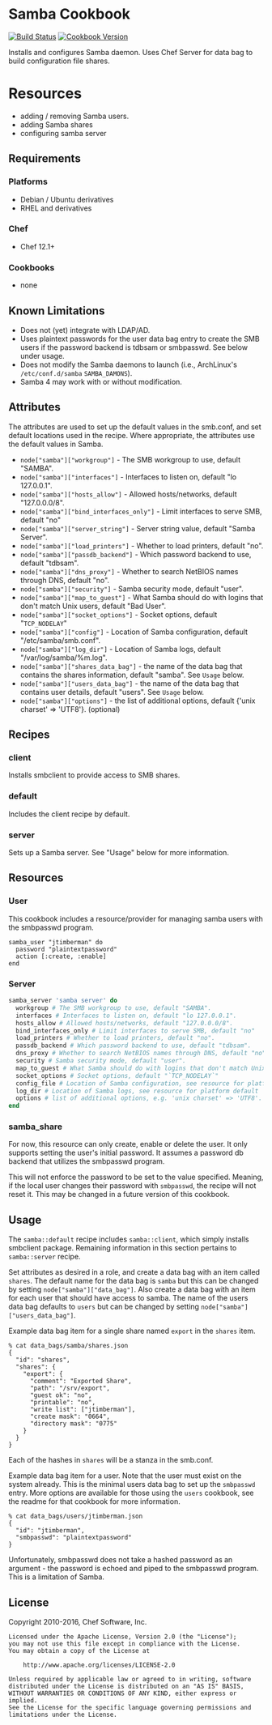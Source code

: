 # Samba Cookbook

[![Build Status](https://travis-ci.org/sous-chefs/samba.svg?branch=master)](https://travis-ci.org/sous-chefs/samba) [![Cookbook Version](https://img.shields.io/cookbook/v/samba.svg)](https://supermarket.chef.io/cookbooks/samba)

Installs and configures Samba daemon. Uses Chef Server for data bag to build configuration file shares.

# Resources

- adding / removing Samba users.
- adding Samba shares
- configuring samba server

## Requirements

### Platforms

- Debian / Ubuntu derivatives
- RHEL and derivatives

### Chef

- Chef 12.1+

### Cookbooks

- none

## Known Limitations

- Does not (yet) integrate with LDAP/AD.
- Uses plaintext passwords for the user data bag entry to create the SMB users if the password backend is tdbsam or smbpasswd. See below under usage.
- Does not modify the Samba daemons to launch (i.e., ArchLinux's `/etc/conf.d/samba` `SAMBA_DAMONS`).
- Samba 4 may work with or without modification.

## Attributes

The attributes are used to set up the default values in the smb.conf, and set default locations used in the recipe. Where appropriate, the attributes use the default values in Samba.

- `node["samba"]["workgroup"]` - The SMB workgroup to use, default "SAMBA".
- `node["samba"]["interfaces"]` - Interfaces to listen on, default "lo 127.0.0.1".
- `node["samba"]["hosts_allow"]` - Allowed hosts/networks, default "127.0.0.0/8".
- `node["samba"]["bind_interfaces_only"]` - Limit interfaces to serve SMB, default "no"
- `node["samba"]["server_string"]` - Server string value, default "Samba Server".
- `node["samba"]["load_printers"]` - Whether to load printers, default "no".
- `node["samba"]["passdb_backend"]` - Which password backend to use, default "tdbsam".
- `node["samba"]["dns_proxy"]` - Whether to search NetBIOS names through DNS, default "no".
- `node["samba"]["security"]` - Samba security mode, default "user".
- `node["samba"]["map_to_guest"]` - What Samba should do with logins that don't match Unix users, default "Bad User".
- `node["samba"]["socket_options"]` - Socket options, default "`TCP_NODELAY`"
- `node["samba"]["config"]` - Location of Samba configuration, default "/etc/samba/smb.conf".
- `node["samba"]["log_dir"]` - Location of Samba logs, default "/var/log/samba/%m.log".
- `node["samba"]["shares_data_bag"]` - the name of the data bag that contains the shares information, default "samba". See `Usage` below.
- `node["samba"]["users_data_bag"]` - the name of the data bag that contains user details, default "users". See `Usage` below.
- `node["samba"]["options"]` - the list of additional options, default {'unix charset' => 'UTF8'}. (optional)

## Recipes

### client

Installs smbclient to provide access to SMB shares.

### default

Includes the client recipe by default.

### server

Sets up a Samba server. See "Usage" below for more information.

## Resources

### User

This cookbook includes a resource/provider for managing samba users with the smbpasswd program.

```
samba_user "jtimberman" do
  password "plaintextpassword"
  action [:create, :enable]
end
```

### Server

```ruby
samba_server 'samba server' do
  workgroup # The SMB workgroup to use, default "SAMBA".
  interfaces # Interfaces to listen on, default "lo 127.0.0.1".
  hosts_allow # Allowed hosts/networks, default "127.0.0.0/8".
  bind_interfaces_only # Limit interfaces to serve SMB, default "no"
  load_printers # Whether to load printers, default "no".
  passdb_backend # Which password backend to use, default "tdbsam".
  dns_proxy # Whether to search NetBIOS names through DNS, default "no".
  security # Samba security mode, default "user".
  map_to_guest # What Samba should do with logins that don't match Unix users, default "Bad User".
  socket_options # Socket options, default "`TCP_NODELAY`"
  config_file # Location of Samba configuration, see resource for platform default
  log_dir # Location of Samba logs, see resource for platform default
  options # list of additional options, e.g. 'unix charset' => 'UTF8'.
end
```

### samba_share

For now, this resource can only create, enable or delete the user. It only supports setting the user's initial password. It assumes a password db backend that utilizes the smbpasswd program.

This will not enforce the password to be set to the value specified. Meaning, if the local user changes their password with `smbpasswd`, the recipe will not reset it. This may be changed in a future version of this cookbook.

## Usage

The `samba::default` recipe includes `samba::client`, which simply installs smbclient package. Remaining information in this section pertains to `samba::server` recipe.

Set attributes as desired in a role, and create a data bag with an item called `shares`. The default name for the data bag is `samba` but this can be changed by setting `node["samba"]["data_bag"]`. Also create a data bag with an item for each user that should have access to samba. The name of the users data bag defaults to `users` but can be changed by setting `node["samba"]["users_data_bag"]`.

Example data bag item for a single share named `export` in the `shares` item.

```
% cat data_bags/samba/shares.json
{
  "id": "shares",
  "shares": {
    "export": {
      "comment": "Exported Share",
      "path": "/srv/export",
      "guest ok": "no",
      "printable": "no",
      "write list": ["jtimberman"],
      "create mask": "0664",
      "directory mask": "0775"
    }
  }
}
```

Each of the hashes in `shares` will be a stanza in the smb.conf.

Example data bag item for a user. Note that the user must exist on the system already. This is the minimal users data bag to set up the `smbpasswd` entry. More options are available for those using the `users` cookbook, see the readme for that cookbook for more information.

```
% cat data_bags/users/jtimberman.json
{
  "id": "jtimberman",
  "smbpasswd": "plaintextpassword"
}
```

Unfortunately, smbpasswd does not take a hashed password as an argument - the password is echoed and piped to the smbpasswd program. This is a limitation of Samba.

## License

Copyright 2010-2016, Chef Software, Inc.

```text
Licensed under the Apache License, Version 2.0 (the "License");
you may not use this file except in compliance with the License.
You may obtain a copy of the License at

    http://www.apache.org/licenses/LICENSE-2.0

Unless required by applicable law or agreed to in writing, software
distributed under the License is distributed on an "AS IS" BASIS,
WITHOUT WARRANTIES OR CONDITIONS OF ANY KIND, either express or implied.
See the License for the specific language governing permissions and
limitations under the License.
```
